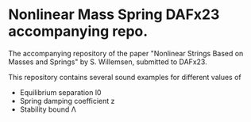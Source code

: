 # Nonlinear Mass Spring DAFx23 accompanying repo.
The accompanying repository of the paper "Nonlinear Strings Based on Masses and Springs" by S. Willemsen, submitted to DAFx23.

This repository contains several sound examples for different values of
- Equilibrium separation l0
- Spring damping coefficient z
- Stability bound Λ
